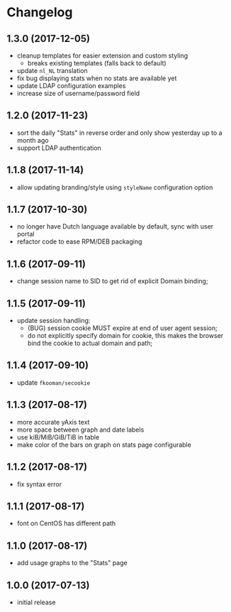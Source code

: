 # Changelog

## 1.3.0 (2017-12-05)
- cleanup templates for easier extension and custom styling
  - breaks existing templates (falls back to default)
- update `nl_NL` translation
- fix bug displaying stats when no stats are available yet
- update LDAP configuration examples
- increase size of username/password field

## 1.2.0 (2017-11-23)
- sort the daily "Stats" in reverse order and only show yesterday up to a 
  month ago
- support LDAP authentication

## 1.1.8 (2017-11-14)
- allow updating branding/style using `styleName` configuration option

## 1.1.7 (2017-10-30)
- no longer have Dutch language available by default, sync with user portal
- refactor code to ease RPM/DEB packaging

## 1.1.6 (2017-09-11)
- change session name to SID to get rid of explicit Domain binding;

## 1.1.5 (2017-09-11)
- update session handling:
  - (BUG) session cookie MUST expire at end of user agent session;
  - do not explicitly specify domain for cookie, this makes the 
    browser bind the cookie to actual domain and path;

## 1.1.4 (2017-09-10)
- update `fkooman/secookie`

## 1.1.3 (2017-08-17)
- more accurate yAxis text
- more space between graph and date labels
- use kiB/MiB/GiB/TiB in table
- make color of the bars on graph on stats page configurable

## 1.1.2 (2017-08-17)
- fix syntax error

## 1.1.1 (2017-08-17)
- font on CentOS has different path

## 1.1.0 (2017-08-17)
- add usage graphs to the "Stats" page

## 1.0.0 (2017-07-13)
- initial release
